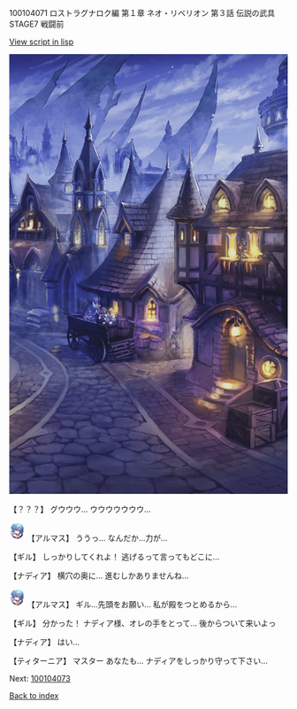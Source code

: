 100104071 ロストラグナロク編 第１章 ネオ・リベリオン 第３話 伝説の武具 STAGE7 戦闘前

[View script in lisp](../scripts/100104071.txt)

![101_city_night2.png](../images/backgrounds/101_city_night2.png)

【？？？】
グウウウ…
ウウウウウウウ…

<img src="../images/units/3103811.png" alt="3103811.png" height="34"/>
【アルマス】
ううっ…
なんだか…力が…

【ギル】
しっかりしてくれよ！
逃げるって言ってもどこに…

【ナディア】
横穴の奥に…
進むしかありませんね…

<img src="../images/units/3103811.png" alt="3103811.png" height="34"/>
【アルマス】
ギル…先頭をお願い…
私が殿をつとめるから…

【ギル】
分かった！
ナディア様、オレの手をとって…
後からついて来いよっ

【ナディア】
はい…

【ティターニア】
マスター
あなたも…
ナディアをしっかり守って下さい…

Next: [100104073](100104073.md)

[Back to index](index.md)
